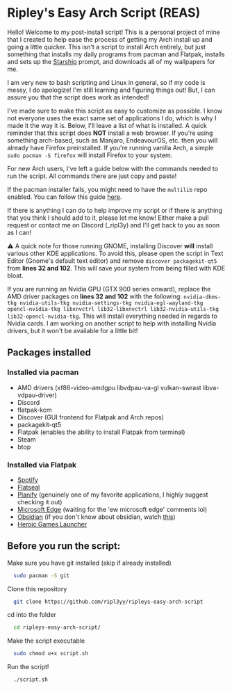 
# Ripley's Easy Arch Script (REAS)

Hello! Welcome to my post-install script! This is a personal project of mine that I created to help ease the process of getting my Arch install up and going a little quicker. This isn't a script to install Arch entirely, but just something that installs my daily programs from pacman and Flatpak, installs and sets up the [Starship](https://starship.rs/) prompt, and downloads all of my wallpapers for me.

I am very new to bash scripting and Linux in general, so if my code is messy, I do apologize! I'm still learning and figuring things out! But, I can assure you that the script does work as intended!

I've made sure to make this script as easy to customize as possible. I know not everyone uses the exact same set of applications I do, which is why I made it the way it is. Below, I'll leave a list of what is installed. A quick reminder that this script does **NOT** install a web browser. If you're using something arch-based, such as Manjaro, EndeavourOS, etc. then you will already have Firefox preinstalled. If you're running vanilla Arch, a simple `sudo pacman -S firefox` will install Firefox to your system.

For new Arch users, I've left a guide below with the commands needed to run the script. All commands there are just copy and paste!

If the pacman installer fails, you might need to have the `multilib` repo enabled. You can follow this guide [here](https://wiki.archlinux.org/title/Official_repositories#Enabling_multilib).

If there is anything I can do to help improve my script or if there is anything that you think I should add to it, please let me know! Either make a pull request or contact me on Discord (_ripl3y) and I'll get back to you as soon as I can!

⚠️ A quick note for those running GNOME, installing Discover **will** install various other KDE applications. To avoid this, please open the script in Text Editor (Gnome's default text editor) and remove `discover packagekit-qt5` from **lines 32 and 102**. This will save your system from being filled with KDE bloat.

If you are running an Nvidia GPU (GTX 900 series onward), replace the AMD driver packages on **lines 32 and 102** with the following: `nvidia-dkms-tkg nvidia-utils-tkg nvidia-settings-tkg nvidia-egl-wayland-tkg opencl-nvidia-tkg libxnvctrl lib32-libxnvctrl lib32-nvidia-utils-tkg lib32-opencl-nvidia-tkg`. This will install everything needed in regards to Nvidia cards. I am working on another script to help with installing Nvidia drivers, but it won't be available for a little bit!
## Packages installed

### Installed via pacman

- AMD drivers (xf86-video-amdgpu libvdpau-va-gl vulkan-swrast libva-vdpau-driver)
- Discord
- flatpak-kcm
- Discover (GUI frontend for Flatpak and Arch repos)
- packagekit-qt5
- Flatpak (enables the ability to install Flatpak from terminal)
- Steam
- btop

### Installed via Flatpak

- [Spotify](https://flathub.org/apps/com.spotify.Client)
- [Flatseal](https://flathub.org/apps/com.github.tchx84.Flatseal)
- [Planify](https://flathub.org/apps/io.github.alainm23.planify) (genuinely one of my favorite applications, I highly suggest checking it out)
- [Microsoft Edge](https://flathub.org/apps/com.microsoft.Edge) (waiting for the 'ew microsoft edge' comments lol)
- [Obsidian](https://flathub.org/apps/md.obsidian.Obsidian) (if you don't know about obsidian, watch [this](https://www.youtube.com/watch?v=DbsAQSIKQXk))
- [Heroic Games Launcher](https://flathub.org/apps/com.heroicgameslauncher.hgl)
## Before you run the script:

Make sure you have git installed (skip if already installed)

```bash
  sudo pacman -S git
```

Clone this repository

```bash
  git clone https://github.com/ripl3yy/ripleys-easy-arch-script
```

cd into the folder

```bash
  cd ripleys-easy-arch-script/
```

Make the script executable

```bash
  sudo chmod u+x script.sh
```
Run the script!

```bash
  ./script.sh
```

